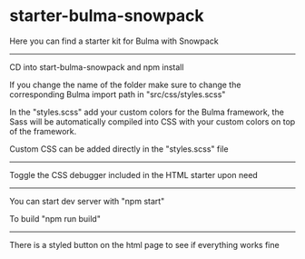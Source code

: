 # starter-bulma-snowpack

Here you can find a starter kit for Bulma with Snowpack

---

CD into start-bulma-snowpack and npm install

If you change the name of the folder make sure to change
the corresponding Bulma import path in "src/css/styles.scss"

In the "styles.scss" add your custom colors for the Bulma framework,
the Sass will be automatically compiled into CSS with your custom colors
on top of the framework.

Custom CSS can be added directly in the "styles.scss" file

---

Toggle the CSS debugger included in the HTML starter upon need

---

You can start dev server with "npm start"

To build "npm run build"

---

There is a styled button on the html page to see if everything works fine
